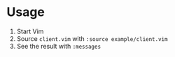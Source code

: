# Usage

1. Start Vim
2. Source `client.vim` with `:source example/client.vim`
3. See the result with `:messages`

